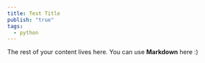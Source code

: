 ```yaml
---
title: Test Title
publish: "true"
tags:
  - python
---
```

	
The rest of your content lives here. You can use **Markdown** here :)

